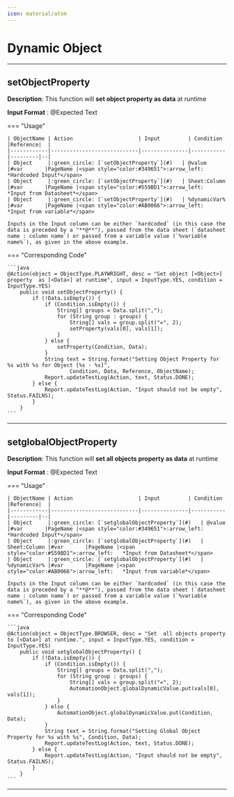 ```yaml
---
icon: material/atom
---
```


# Dynamic Object

----------------------------------

## **setObjectProperty**

**Description**:  This function will **set object property as data** at runtime

**Input Format** :   @Expected Text

=== "Usage"

    | ObjectName | Action                     | Input         | Condition |Reference|  |
    |------------|----------------------------|---------------|-----------|---------|--|
    | Object     |:green_circle: [`setObjectProperty`](#)   | @value       |#var       |PageName |<span style="color:#349651">:arrow_left:   *Hardcoded Input*</span> 
    | Object     |:green_circle: [`setObjectProperty`](#)   | Sheet:Column |#var       |PageName |<span style="color:#559BD1">:arrow_left:   *Input from Datasheet*</span>
    | Object     |:green_circle: [`setObjectProperty`](#)   | %dynamicVar% |#var       |PageName |<span style="color:#AB0066">:arrow_left:   *Input from variable*</span>

    Inputs in the Input column can be either `hardcoded` (in this case the data is preceded by a "**@**"), passed from the data sheet (`datasheet name : column name`) or passed from a variable value (`%variable name%`), as given in the above example.

=== "Corresponding Code"

    ```java
    @Action(object = ObjectType.PLAYWRIGHT, desc = "Set object [<Object>] property  as [<Data>] at runtime", input = InputType.YES, condition = InputType.YES)
        public void setObjectProperty() {
            if (!Data.isEmpty()) {
                if (Condition.isEmpty()) {
                    String[] groups = Data.split(",");
                    for (String group : groups) {
                        String[] vals = group.split("=", 2);
                        setProperty(vals[0], vals[1]);
                    }
                } else {
                    setProperty(Condition, Data);
                }
                String text = String.format("Setting Object Property for %s with %s for Object [%s - %s]",
                        Condition, Data, Reference, ObjectName);
                Report.updateTestLog(Action, text, Status.DONE);
            } else {
                Report.updateTestLog(Action, "Input should not be empty", Status.FAILNS);
            }
        }
    ```
----------------------------------

## **setglobalObjectProperty**

**Description**:  This function will **set all objects property as data** at runtime

**Input Format** :   @Expected Text

=== "Usage"

    | ObjectName | Action                     | Input         | Condition |Reference|  |
    |------------|----------------------------|---------------|-----------|---------|--|
    | Object     |:green_circle: [`setglobalObjectProperty`](#)   | @value       |#var       |PageName |<span style="color:#349651">:arrow_left:   *Hardcoded Input*</span> 
    | Object     |:green_circle: [`setglobalObjectProperty`](#)   | Sheet:Column |#var       |PageName |<span style="color:#559BD1">:arrow_left:   *Input from Datasheet*</span>
    | Object     |:green_circle: [`setglobalObjectProperty`](#)   | %dynamicVar% |#var       |PageName |<span style="color:#AB0066">:arrow_left:   *Input from variable*</span>

    Inputs in the Input column can be either `hardcoded` (in this case the data is preceded by a "**@**"), passed from the data sheet (`datasheet name : column name`) or passed from a variable value (`%variable name%`), as given in the above example.

=== "Corresponding Code"

    ```java
    @Action(object = ObjectType.BROWSER, desc = "Set  all objects property to [<Data>] at runtime.", input = InputType.YES, condition = InputType.YES)
        public void setglobalObjectProperty() {
            if (!Data.isEmpty()) {
                if (Condition.isEmpty()) {
                    String[] groups = Data.split(",");
                    for (String group : groups) {
                        String[] vals = group.split("=", 2);
                        AutomationObject.globalDynamicValue.put(vals[0], vals[1]);
                    }
                } else {
                    AutomationObject.globalDynamicValue.put(Condition, Data);
                }
                String text = String.format("Setting Global Object Property for %s with %s", Condition, Data);
                Report.updateTestLog(Action, text, Status.DONE);
            } else {
                Report.updateTestLog(Action, "Input should not be empty", Status.FAILNS);
            }
        }
    ```
----------------------------------